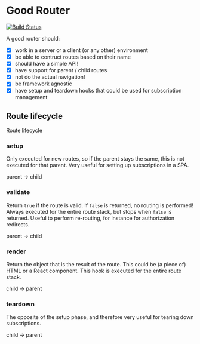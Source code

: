 # Good Router
[![Build Status](https://travis-ci.org/LuvDaSun/goodrouter.svg?branch=master)](https://travis-ci.org/LuvDaSun/goodrouter)

A good router should:
 - [x] work in a server or a client (or any other) environment
 - [x] be able to contruct routes based on their name
 - [x] should have a simple API!
 - [x] have support for parent / child routes
 - [x] not do the actual navigation!
 - [x] be framework agnostic
 - [x] have setup and teardown hooks that could be used for subscription management

## Route lifecycle

Route lifecycle

### setup
Only executed for new routes, so if the parent stays the same, this is not executed for
that parent. Very useful for setting up subscriptions in a SPA.

parent → child

### validate
Return `true` if the route is valid. If `false` is returned, no routing is performed!
Always executed for the entire route stack, but stops when `false` is returned.
Useful to perform re-routing, for instance for authorization redirects.

parent → child

### render
Return the object that is the result of the route. This could be (a piece of) HTML or
a React component. This hook is executed for the entire route stack.

child → parent

### teardown
The opposite of the setup phase, and therefore very useful for tearing down subscriptions.

child → parent
